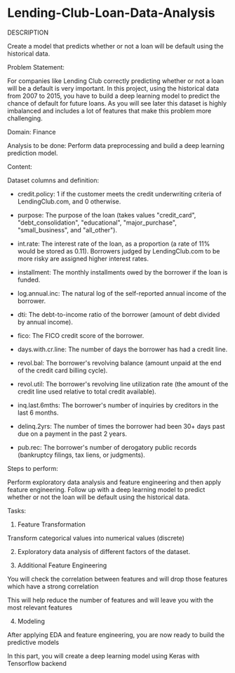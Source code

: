 # Lending-Club-Loan-Data-Analysis
DESCRIPTION

Create a model that predicts whether or not a loan will be default using the historical data.

Problem Statement:  

For companies like Lending Club correctly predicting whether or not a loan will be a default is very important. In this project, using the historical data from 2007 to 2015, you have to build a deep learning model to predict the chance of default for future loans. As you will see later this dataset is highly imbalanced and includes a lot of features that make this problem more challenging.

Domain: Finance

Analysis to be done: Perform data preprocessing and build a deep learning prediction model. 

Content: 

Dataset columns and definition:

 

- credit.policy: 1 if the customer meets the credit underwriting criteria of LendingClub.com, and 0 otherwise.

- purpose: The purpose of the loan (takes values "credit_card", "debt_consolidation", "educational", "major_purchase", "small_business", and "all_other").

- int.rate: The interest rate of the loan, as a proportion (a rate of 11% would be stored as 0.11). Borrowers judged by LendingClub.com to be more risky are assigned higher interest rates.

- installment: The monthly installments owed by the borrower if the loan is funded.

- log.annual.inc: The natural log of the self-reported annual income of the borrower.

- dti: The debt-to-income ratio of the borrower (amount of debt divided by annual income).

- fico: The FICO credit score of the borrower.

- days.with.cr.line: The number of days the borrower has had a credit line.

- revol.bal: The borrower's revolving balance (amount unpaid at the end of the credit card billing cycle).

- revol.util: The borrower's revolving line utilization rate (the amount of the credit line used relative to total credit available).

- inq.last.6mths: The borrower's number of inquiries by creditors in the last 6 months.

- delinq.2yrs: The number of times the borrower had been 30+ days past due on a payment in the past 2 years.

- pub.rec: The borrower's number of derogatory public records (bankruptcy filings, tax liens, or judgments).

 

Steps to perform:

Perform exploratory data analysis and feature engineering and then apply feature engineering. Follow up with a deep learning model to predict whether or not the loan will be default using the historical data.

Tasks:

1. Feature Transformation

Transform categorical values into numerical values (discrete)

2. Exploratory data analysis of different factors of the dataset.

3. Additional Feature Engineering

You will check the correlation between features and will drop those features which have a strong correlation

This will help reduce the number of features and will leave you with the most relevant features

4. Modeling

After applying EDA and feature engineering, you are now ready to build the predictive models

In this part, you will create a deep learning model using Keras with Tensorflow backend
